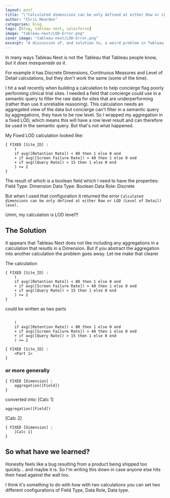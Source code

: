 ```yaml
---
layout: post
title: "\"Calculated dimensions can be only defined at either Row or LOD (Level of Detail) level\" bullshit"
author: "Chris Meardon"
categories: blog
tags: [blog, tableau next, salesforce]
image: "tableau-next/LOD-Error.png"
cover_image: "tableau-next/LOD-Error.png"
excerpt: "A discussion of, and solution to, a weird problem in Tableau Next"
---
```


In many ways Tableau Next is not the Tableau that Tableau people know, _but it does masquerade as it_.

For example it has Discrete Dimensions, Continuous Measures and Level of Detail calculations, but they don't work the same (some of the time).

I hit a wall recently when building a calculation to help concierge flag poorly performing clinical trial sites. I needed a field that concierge could use in a semantic query to filter the raw data for sites that are underperforming (rather than use it unreliable reasoning). This calculation needs an aggregated view of the data but concierge can't filter in a semantic query by aggregations, they have to be row level. So I wrapped my aggregation in a fixed LOD, which means this will have a row level result and can therefore be used in the semantic query. But that's not what happened.

My Fixed LOD calculation looked like:

```
{ FIXED [Site_ID] :
    (
    if avg([Retention Rate]) < 80 then 1 else 0 end
    + if avg([Screen Failure Rate]) > 40 then 1 else 0 end
    + if avg([Query Rate]) > 15 then 1 else 0 end
    ) >= 2
}
```

The result of which is a boolean field which I need to have the properties:
Field Type: Dimension
Data Type: Boolean
Data Role: Discrete

But when I used that configuration it returned the error `Calculated dimensions can be only defined at either Row or LOD (Level of Detail) level.`

Umm, my calculation is LOD level?!

## The Solution

It appears that Tableau Next does not like including any aggregations in a calculation that resutls in a Dimension. But if you abstract the aggregation into another calculation the problem goes away. Let me make that clearer

The calculation

```
{ FIXED [Site_ID] :
    (
    if avg([Retention Rate]) < 80 then 1 else 0 end
    + if avg([Screen Failure Rate]) > 40 then 1 else 0 end
    + if avg([Query Rate]) > 15 then 1 else 0 end
    ) >= 2
}
```

could be written as two parts

```

    (
    if avg([Retention Rate]) < 80 then 1 else 0 end
    + if avg([Screen Failure Rate]) > 40 then 1 else 0 end
    + if avg([Query Rate]) > 15 then 1 else 0 end
    ) >= 2

```

```
{ FIXED [Site_ID] :
    <Part 1>
}
```

### or more generally

```
{ FIXED [Dimension] :
    aggregation([Field])
}
```

converted into:
[Calc 1]

```
aggregation([Field])
```

[Calc 2]

```
{ FIXED [Dimension] :
    [Calc 1]
}
```

## So what have we learned?

Honestly feels like a bug resulting from a product being shipped too quickly... and maybe it is. So I'm writing this down in case anyone else hits their head against the wall too.

I think it's something to do with how with two calculations you can set two different configurations of Field Type, Data Role, Data type.
